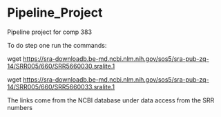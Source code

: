 # Pipeline_Project
Pipeline project for comp 383

To do step one run the commands:

wget https://sra-downloadb.be-md.ncbi.nlm.nih.gov/sos5/sra-pub-zq-14/SRR005/660/SRR5660030.sralite.1

wget https://sra-downloadb.be-md.ncbi.nlm.nih.gov/sos5/sra-pub-zq-14/SRR005/660/SRR5660033.sralite.1

The links come from the NCBI database under data access from the SRR numbers
